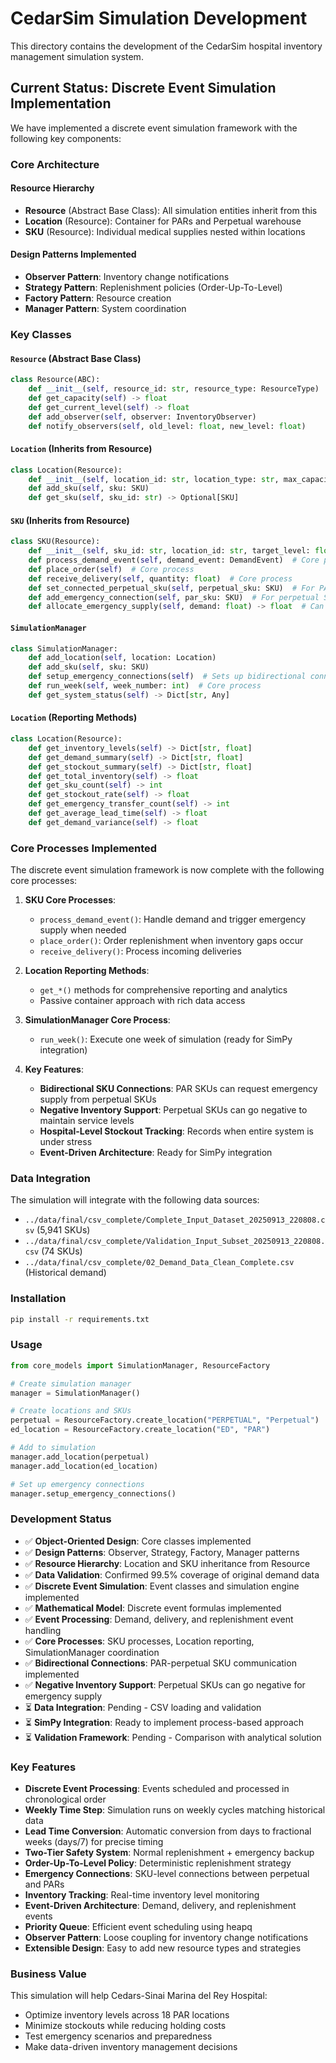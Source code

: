 # CedarSim Simulation Development

This directory contains the development of the CedarSim hospital inventory management simulation system.

## Current Status: Discrete Event Simulation Implementation

We have implemented a discrete event simulation framework with the following key components:

### Core Architecture

#### Resource Hierarchy
- **Resource** (Abstract Base Class): All simulation entities inherit from this
- **Location** (Resource): Container for PARs and Perpetual warehouse
- **SKU** (Resource): Individual medical supplies nested within locations

#### Design Patterns Implemented
- **Observer Pattern**: Inventory change notifications
- **Strategy Pattern**: Replenishment policies (Order-Up-To-Level)
- **Factory Pattern**: Resource creation
- **Manager Pattern**: System coordination

### Key Classes

#### `Resource` (Abstract Base Class)
```python
class Resource(ABC):
    def __init__(self, resource_id: str, resource_type: ResourceType)
    def get_capacity(self) -> float
    def get_current_level(self) -> float
    def add_observer(self, observer: InventoryObserver)
    def notify_observers(self, old_level: float, new_level: float)
```

#### `Location` (Inherits from Resource)
```python
class Location(Resource):
    def __init__(self, location_id: str, location_type: str, max_capacity: float)
    def add_sku(self, sku: SKU)
    def get_sku(self, sku_id: str) -> Optional[SKU]
```

#### `SKU` (Inherits from Resource)
```python
class SKU(Resource):
    def __init__(self, sku_id: str, location_id: str, target_level: float, lead_time_days: float)
    def process_demand_event(self, demand_event: DemandEvent)  # Core process
    def place_order(self)  # Core process  
    def receive_delivery(self, quantity: float)  # Core process
    def set_connected_perpetual_sku(self, perpetual_sku: SKU)  # For PAR SKUs
    def add_emergency_connection(self, par_sku: SKU)  # For perpetual SKUs
    def allocate_emergency_supply(self, demand: float) -> float  # Can go negative
```

#### `SimulationManager`
```python
class SimulationManager:
    def add_location(self, location: Location)
    def add_sku(self, sku: SKU)
    def setup_emergency_connections(self)  # Sets up bidirectional connections
    def run_week(self, week_number: int)  # Core process
    def get_system_status(self) -> Dict[str, Any]
```

#### `Location` (Reporting Methods)
```python
class Location(Resource):
    def get_inventory_levels(self) -> Dict[str, float]
    def get_demand_summary(self) -> Dict[str, float]
    def get_stockout_summary(self) -> Dict[str, float]
    def get_total_inventory(self) -> float
    def get_sku_count(self) -> int
    def get_stockout_rate(self) -> float
    def get_emergency_transfer_count(self) -> int
    def get_average_lead_time(self) -> float
    def get_demand_variance(self) -> float
```

### Core Processes Implemented

The discrete event simulation framework is now complete with the following core processes:

1. **SKU Core Processes**:
   - `process_demand_event()`: Handle demand and trigger emergency supply when needed
   - `place_order()`: Order replenishment when inventory gaps occur
   - `receive_delivery()`: Process incoming deliveries

2. **Location Reporting Methods**:
   - `get_*()` methods for comprehensive reporting and analytics
   - Passive container approach with rich data access

3. **SimulationManager Core Process**:
   - `run_week()`: Execute one week of simulation (ready for SimPy integration)

4. **Key Features**:
   - **Bidirectional SKU Connections**: PAR SKUs can request emergency supply from perpetual SKUs
   - **Negative Inventory Support**: Perpetual SKUs can go negative to maintain service levels
   - **Hospital-Level Stockout Tracking**: Records when entire system is under stress
   - **Event-Driven Architecture**: Ready for SimPy integration

### Data Integration

The simulation will integrate with the following data sources:
- `../data/final/csv_complete/Complete_Input_Dataset_20250913_220808.csv` (5,941 SKUs)
- `../data/final/csv_complete/Validation_Input_Subset_20250913_220808.csv` (74 SKUs)
- `../data/final/csv_complete/02_Demand_Data_Clean_Complete.csv` (Historical demand)

### Installation

```bash
pip install -r requirements.txt
```

### Usage

```python
from core_models import SimulationManager, ResourceFactory

# Create simulation manager
manager = SimulationManager()

# Create locations and SKUs
perpetual = ResourceFactory.create_location("PERPETUAL", "Perpetual")
ed_location = ResourceFactory.create_location("ED", "PAR")

# Add to simulation
manager.add_location(perpetual)
manager.add_location(ed_location)

# Set up emergency connections
manager.setup_emergency_connections()
```

### Development Status

- ✅ **Object-Oriented Design**: Core classes implemented
- ✅ **Design Patterns**: Observer, Strategy, Factory, Manager patterns
- ✅ **Resource Hierarchy**: Location and SKU inheritance from Resource
- ✅ **Data Validation**: Confirmed 99.5% coverage of original demand data
- ✅ **Discrete Event Simulation**: Event classes and simulation engine implemented
- ✅ **Mathematical Model**: Discrete event formulas implemented
- ✅ **Event Processing**: Demand, delivery, and replenishment event handling
- ✅ **Core Processes**: SKU processes, Location reporting, SimulationManager coordination
- ✅ **Bidirectional Connections**: PAR-perpetual SKU communication implemented
- ✅ **Negative Inventory Support**: Perpetual SKUs can go negative for emergency supply
- ⏳ **Data Integration**: Pending - CSV loading and validation
- ⏳ **SimPy Integration**: Ready to implement process-based approach
- ⏳ **Validation Framework**: Pending - Comparison with analytical solution

### Key Features

- **Discrete Event Processing**: Events scheduled and processed in chronological order
- **Weekly Time Step**: Simulation runs on weekly cycles matching historical data
- **Lead Time Conversion**: Automatic conversion from days to fractional weeks (days/7) for precise timing
- **Two-Tier Safety System**: Normal replenishment + emergency backup
- **Order-Up-To-Level Policy**: Deterministic replenishment strategy
- **Emergency Connections**: SKU-level connections between perpetual and PARs
- **Inventory Tracking**: Real-time inventory level monitoring
- **Event-Driven Architecture**: Demand, delivery, and replenishment events
- **Priority Queue**: Efficient event scheduling using heapq
- **Observer Pattern**: Loose coupling for inventory change notifications
- **Extensible Design**: Easy to add new resource types and strategies

### Business Value

This simulation will help Cedars-Sinai Marina del Rey Hospital:
- Optimize inventory levels across 18 PAR locations
- Minimize stockouts while reducing holding costs
- Test emergency scenarios and preparedness
- Make data-driven inventory management decisions